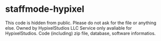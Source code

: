 # staffmode-hypixel

This code is hidden from public. Please do not ask for the file or anything else. Owned by HypixelStudios LLC
Service only avaliable for HypixelStudios. Code (including) zip file, database, software informatios. 
